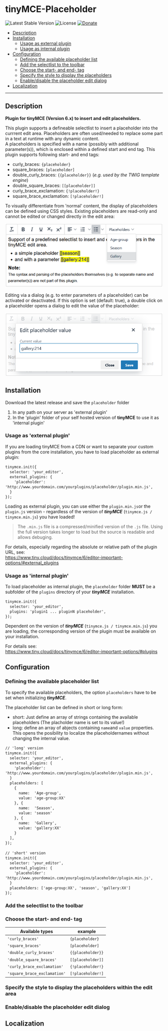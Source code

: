 # tinyMCE-Placeholder

 ![Latest Stable Version](https://img.shields.io/badge/release-v1.0.0-brightgreen.svg)
 ![License](https://img.shields.io/badge/license-GPLv3-blue) 
 [![Donate](https://img.shields.io/static/v1?label=donate&message=PayPal&color=orange)](https://www.paypal.me/SKientzler/5.00EUR)

- [Description](#description)
- [Installation](#installation)
  - [Usage as external plugin](#usage-as-external-plugin)
  - [Usage as internal plugin](#usage-as-internal-plugin)
- [Configuration](#configuration)
  - [Defining the available placeholder list](#defining-the-available-placeholder-list)
  - [Add the selectlist to the toolbar](#add-the-selectlist-to-the-toolbar)
  - [Choose the start- and end- tag](#choose-the-start--and-end--tag)
  - [Specify the style to display the placeholders](#specify-the-style-to-display-the-placeholders-within-the-edit-area)
  - [Enable/disable the placeholder edit dialog](#enabledisable-the-placeholder-edit-dialog)
- [Localization](#localization)

---
## Description

**Plugin for tinyMCE (Version 6.x) to insert and edit placeholders.**

This plugin supports a defineable selectlist to insert a placeholder into the currrent
edit area. Placeholders are often used/needed to replace some part in a text at runtime 
with any dynamic content.  
A placeholders is specified with a name (possibly with additional parameter(s)), which 
is enclosed within a defined start and end tag. This plugin supports following start- 
and end tags:
- curly_braces:	`{placeholder}`
- square_braces: `[placeholder]`
- double_curly_braces: `{{placeholder}}`    (*e.g. used by the TWIG template engine*)
- double_square_braces: `[[placeholder]]`
- curly_brace_exclamation: `{!placeholder!}`
- square_brace_exclamation: `[!placeholder!]`

To visually differentiate from 'normal' content, the display of placeholders can be 
defined using CSS styles. Existing placeholders are read-only and cannot be edited or 
changed directly in the edit area:

![select](doc/placeholder_select.png)

Editing via a dialog (e.g. to enter parameters of a placeholder) can be activated or 
deactivated. If this option is set (default: true), a double click on a placeholder
opens a dialog to edit the value of the placeholder:

![edit](doc/placeholder_edit.png)

## Installation

Download the latest release and save the `placeholder` folder 
1. In any path on your server as 'external plugin'
2. In the 'plugin' folder of your self hosted version of **tinyMCE** to use it as
   'internal plugin'
   
### Usage as 'external plugin'

If you are loading tinyMCE from a CDN or want to separate your custom plugins
from the core installation, you have to load placeholder as external plugin:

```JS
tinymce.init({
  selector: 'your_editor',
  external_plugins: {
    'placeholder': 'http://www.yourdomain.com/yourplugins/placeholder/plugin.min.js',
  }
});
```

Loading as external plugin, you can use either the `plugin.min.js`or the `plugin.js` 
version - regardless of the version of ***tinyMCE*** (`tinymce.js / tinymce.min.js`)
you have loaded!
> The `.min.js` file is a compressed/minified version of the `.js` file. Using the 
> full version takes longer to load but the source is readable and allows debuging.

For details, especially regarding the absolute or relative path of the plugin URL, 
see:  
https://www.tiny.cloud/docs/tinymce/6/editor-important-options/#external_plugins
   
### Usage as 'internal plugin'

To load placeholder as internal plugin, the `placeholder` folder **MUST** be a
subfolder of the `plugins` directory of your ***tinyMCE*** installation.

```JS
tinymce.init({
  selector: 'your_editor',
  plugins: 'plugin1 ... pluginN placeholder',
});
```

Dependent on the version of ***tinyMCE*** (`tinymce.js / tinymce.min.js`) you
are loading, the corresponding version of the plugin must be available on your
installation.

For details see:  
https://www.tiny.cloud/docs/tinymce/6/editor-important-options/#plugins

## Configuration

### Defining the available placeholder list

To specify the available placeholders, the option `placeholders` have to be set when
initializing ***tinyMCE***.  

The placeholder list can be defined in short or long form:
- short: Just define an array of strings containing the available placeholders 
  (The placholder name is set to its value!)
- long: define an array of abjects containing `name`and `value` properties. This opens
  the posibility to localize the placeholdernames without changing the internal value.

```JS
// 'long' version
tinymce.init({
  selector: 'your_editor',
  external_plugins: {
    'placeholder': 'http://www.yourdomain.com/yourplugins/placeholder/plugin.min.js',
  }
  placeholders: [
    {
      name:  'Age-group',
      value: 'age-group:XX'
    }, {
      name:  'Season',
      value: 'season'
    }, {
      name:  'Gallery',
      value: 'gallery:XX'
    }
  ],
});

// 'short' version
tinymce.init({
  selector: 'your_editor',
  external_plugins: {
    'placeholder': 'http://www.yourdomain.com/yourplugins/placeholder/plugin.min.js',
  }
  placeholders: ['age-group:XX', 'season', 'gallery:XX']
});
```

### Add the selectlist to the toolbar

### Choose the start- and end- tag

| Available types              | example           |
|------------------------------|-------------------|
| `'curly_braces'`             | `{placeholder}`   |
| `'square_braces'`            | `[placeholder]`   |
| `'double_curly_braces'`      | `{{placeholder}}` |
| `'double_square_braces'`     | `[[placeholder]]` |
| `'curly_brace_exclamation'`  | `{!placeholder!}` |
| `'square_brace_exclamation'` | `[!placeholder!]` |

### Specify the style to display the placeholders within the edit area

### Enable/disable the placeholder edit dialog

## Localization